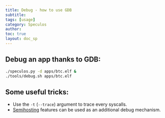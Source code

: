 ```yaml
---
title: Debug - how to use GDB
subtitle:
tags: [usage]
category: Speculos
author:
toc: true
layout: doc_sp
---
```





## Debug an app thanks to GDB:

```sh
./speculos.py -d apps/btc.elf &
./tools/debug.sh apps/btc.elf
```

## Some useful tricks:

- Use the `-t` (`--trace`) argument to trace every syscalls.
- [Semihosting](../semihosting) features can be used as an additional debug mechanism.
